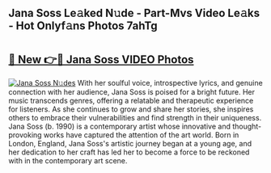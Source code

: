 ## Jana Soss Le𝚊ked N𝚞de - Part-Mvs Video Le𝚊ks - Hot Onlyf𝚊ns Photos 7ahTg

# <h2><a href="http://ab45079.deff.icu/?id=Jana+Soss">🔗 New 👉🔴 Jana Soss VIDEO Photos</a></h2>

[![Jana Soss N𝚞des](https://i.imgur.com/rIISA9y.gif)](http://ab45079.deff.icu/?id=Jana+Soss)
With her soulful voice, introspective lyrics, and genuine connection with her audience, Jana Soss is poised for a bright future. Her music transcends genres, offering a relatable and therapeutic experience for listeners. As she continues to grow and share her stories, she inspires others to embrace their vulnerabilities and find strength in their uniqueness. Jana Soss (b. 1990) is a contemporary artist whose innovative and thought-provoking works have captured the attention of the art world. Born in London, England, Jana Soss's artistic journey began at a young age, and her dedication to her craft has led her to become a force to be reckoned with in the contemporary art scene.
